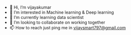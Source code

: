 - 👋 Hi, I’m vijayakumar
- 👀 I’m interested in Machine learning & Deep learning
- 🌱 I’m currently learning  data scientist
- 💞️ I’m looking to collaborate on working together
- 📫 How to reach just ping me in vijaysmart797@gmail.com 

<!---
aicse/aicse is a ✨ special ✨ repository because its `README.md` (this file) appears on your GitHub profile.
You can click the Preview link to take a look at your changes.
--->

